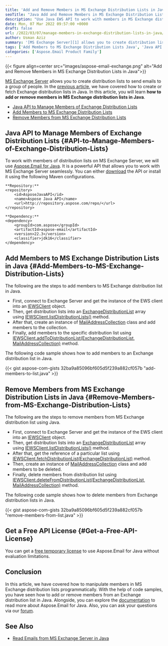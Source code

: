 ```yaml
---
title: 'Add and Remove Members in MS Exchange Distribution Lists in Java'
seoTitle: "Java Add and Remove Members in MS Exchange Distribution List | EWS"
description: "Use Java EWS API to work with members in MS Exchange distribution list in Java. Add or remove members from distribution lists programmatically."
date: Mon, 07 Mar 2022 09:57:00 +0000
draft: false
url: /2022/03/07/manage-members-in-exchange-distribution-lists-in-java/
author: Usman Aziz
summary: '[MS Exchange Server][1] allows you to create distribution lists to send emails to a group of people. In the [previous article][2], we have covered how to create or fetch Exchange distribution lists in Java. In this article, you will learn **how to add or remove members in MS Exchange distribution lists in Java**.'
tags: ['Add Members to MS Exchange Distribution Lists Java', 'Java API to Manage Members of Exchange Distribution Lists', 'Java EWS API', 'Remove Members from MS Exchange Distribution Lists Java']
categories: ['Aspose.Email Product Family']
---
```




{{< figure align=center src="images/aspose-email-exchange.png" alt="Add and Remove Members in MS Exchange Distribution Lists in Java">}}


[MS Exchange Server][3] allows you to create distribution lists to send emails to a group of people. In the [previous article][4], we have covered how to create or fetch Exchange distribution lists in Java. In this article, you will learn **how to add or remove members in MS Exchange distribution lists in Java**.

*   [Java API to Manage Members of Exchange Distribution Lists][5]
*   [Add Members to MS Exchange Distribution Lists][6]
*   [Remove Members from MS Exchange Distribution Lists][7]

## Java API to Manage Members of Exchange Distribution Lists {#API-to-Manage-Members-of-Exchange-Distribution-Lists}

To work with members of distribution lists on MS Exchange Server, we will use [Aspose.Email for Java][8]. It is a powerful API that allows you to work with MS Exchange Server seamlessly. You can either [download][9] the API or install it using the following Maven configurations.

```
**Repository:**
<repository>
    <id>AsposeJavaAPI</id>
    <name>Aspose Java API</name>
    <url>http://repository.aspose.com/repo/</url>
</repository>

**Dependency:**
<dependency>
    <groupId>com.aspose</groupId>
    <artifactId>aspose-email</artifactId>
    <version>22.3</version>
    <classifier>jdk16</classifier>
</dependency>
```

## Add Members to MS Exchange Distribution Lists in Java {#Add-Members-to-MS-Exchange-Distribution-Lists}

The following are the steps to add members to MS Exchange distribution list in Java.

*   First, connect to Exchange Server and get the instance of the EWS client into an [IEWSClient][10] object.
*   Then, get distribution lists into an [ExchangeDistributionList][11] array using [IEWSClient.listDistributionLists()][12] method.
*   After that, create an instance of [MailAddressCollection][13] class and add members to the collection.
*   Finally, add members to the specific distribution list using [IEWSClient.addToDistributionList(ExchangeDistributionList, MailAddressCollection)][14] method.

The following code sample shows how to add members to an Exchange distribution list in Java.

{{< gist aspose-com-gists 32ba9a85096bf605d5f239a882cf057b "add-members-to-list.java" >}}

## Remove Members from MS Exchange Distribution Lists in Java {#Remove-Members-from-MS-Exchange-Distribution-Lists}

The following are the steps to remove members from MS Exchange distribution list using Java.

*   First, connect to Exchange Server and get the instance of the EWS client into an [IEWSClient][15] object.
*   Then, get distribution lists into an [ExchangeDistributionList][16] array using [IEWSClient.listDistributionLists()][17] method.
*   After that, get the reference of a particular list using [IEWSClient.fetchDistributionList(ExchangeDistributionList)][18] method.
*   Then, create an instance of [MailAddressCollection][19] class and add members to be deleted.
*   Finally, delete members from distribution list using [IEWSClient.deleteFromDistributionList(ExchangeDistributionList, MailAddressCollection)][20] method.

The following code sample shows how to delete members from Exchange distribution lists in Java.

{{< gist aspose-com-gists 32ba9a85096bf605d5f239a882cf057b "remove-members-from-list.java" >}}

## Get a Free API License {#Get-a-Free-API-License}

You can get a [free temporary license][21] to use Aspose.Email for Java without evaluation limitations.

## Conclusion

In this article, we have covered how to manipulate members in MS Exchange distribution lists programmatically. With the help of code samples, you have seen how to add or remove members from an Exchange distribution list in Java. Alongside, you can explore the [documentation][22] to read more about Aspose.Email for Java. Also, you can ask your questions via our [forum][23].

## See Also

*   [Read Emails from MS Exchange Server in Java][24]




[1]: https://en.wikipedia.org/wiki/Microsoft_Exchange_Server
[2]: https://blog.aspose.com/2022/04/07/create-exchange-distribution-list-in-java/
[3]: https://en.wikipedia.org/wiki/Microsoft_Exchange_Server
[4]: https://blog.aspose.com/2022/04/07/create-exchange-distribution-list-in-java/
[5]: #API-to-Manage-Members-of-Exchange-Distribution-Lists
[6]: #Add-Members-to-MS-Exchange-Distribution-Lists
[7]: #Remove-Members-from-MS-Exchange-Distribution-Lists
[8]: https://products.aspose.com/email/java/
[9]: https://downloads.aspose.com/email/java/
[10]: https://apireference.aspose.com/email/java/com.aspose.email/IEWSClient
[11]: https://apireference.aspose.com/email/java/com.aspose.email/ExchangeDistributionList
[12]: https://apireference.aspose.com/email/java/com.aspose.email/IEWSClient#listDistributionLists()
[13]: https://apireference.aspose.com/email/java/com.aspose.email/MailAddressCollection
[14]: https://apireference.aspose.com/email/java/com.aspose.email/IEWSClient#addToDistributionList(com.aspose.email.ExchangeDistributionList,%20com.aspose.email.MailAddressCollection)
[15]: https://apireference.aspose.com/email/java/com.aspose.email/IEWSClient
[16]: https://apireference.aspose.com/email/java/com.aspose.email/ExchangeDistributionList
[17]: https://apireference.aspose.com/email/java/com.aspose.email/IEWSClient#listDistributionLists()
[18]: https://apireference.aspose.com/email/java/com.aspose.email/IEWSClient#fetchDistributionList(com.aspose.email.ExchangeDistributionList)
[19]: https://apireference.aspose.com/email/java/com.aspose.email/MailAddressCollection
[20]: https://apireference.aspose.com/email/java/com.aspose.email/IEWSClient#deleteFromDistributionList(com.aspose.email.ExchangeDistributionList,%20com.aspose.email.MailAddressCollection)
[21]: https://purchase.aspose.com/temporary-license
[22]: https://docs.aspose.com/email/java/
[23]: https://forum.aspose.com/
[24]: https://blog.aspose.com/2021/03/22/read-emails-from-ms-exchange-server-using-java/




